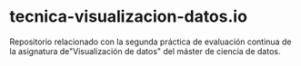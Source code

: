 # tecnica-visualizacion-datos.io
Repositorio relacionado con la segunda práctica de evaluación continua de la asignatura de"Visualización de datos" del máster de ciencia de datos.
